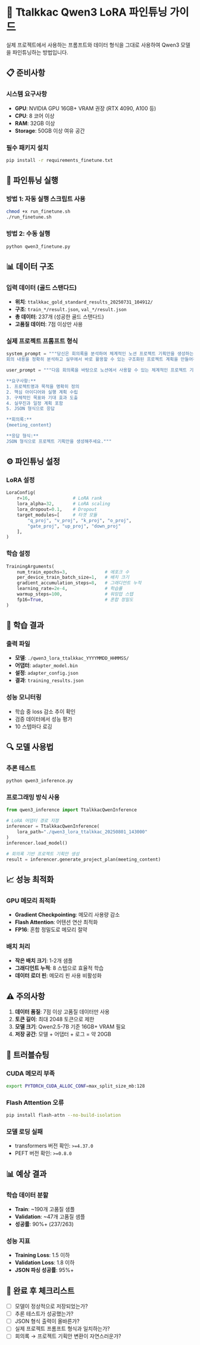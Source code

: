 # 🤖 Ttalkkac Qwen3 LoRA 파인튜닝 가이드

실제 프로젝트에서 사용하는 프롬프트와 데이터 형식을 그대로 사용하여 Qwen3 모델을 파인튜닝하는 방법입니다.

## 📋 준비사항

### 시스템 요구사항
- **GPU**: NVIDIA GPU 16GB+ VRAM 권장 (RTX 4090, A100 등)
- **CPU**: 8 코어 이상
- **RAM**: 32GB 이상
- **Storage**: 50GB 이상 여유 공간

### 필수 패키지 설치
```bash
pip install -r requirements_finetune.txt
```

## 🚀 파인튜닝 실행

### 방법 1: 자동 실행 스크립트 사용
```bash
chmod +x run_finetune.sh
./run_finetune.sh
```

### 방법 2: 수동 실행
```bash
python qwen3_finetune.py
```

## 📊 데이터 구조

### 입력 데이터 (골드 스탠다드)
- **위치**: `ttalkkac_gold_standard_results_20250731_104912/`
- **구조**: `train_*/result.json`, `val_*/result.json`
- **총 데이터**: 237개 (성공한 골드 스탠다드)
- **고품질 데이터**: 7점 이상만 사용

### 실제 프로젝트 프롬프트 형식
```python
system_prompt = """당신은 회의록을 분석하여 체계적인 노션 프로젝트 기획안을 생성하는 전문가입니다. 
회의 내용을 정확히 분석하고 실무에서 바로 활용할 수 있는 구조화된 프로젝트 계획을 만들어주세요."""

user_prompt = """다음 회의록을 바탕으로 노션에서 사용할 수 있는 체계적인 프로젝트 기획안을 JSON 형식으로 생성해주세요.

**요구사항:**
1. 프로젝트명과 목적을 명확히 정의
2. 핵심 아이디어와 실행 계획 수립  
3. 구체적인 목표와 기대 효과 도출
4. 실무진과 일정 계획 포함
5. JSON 형식으로 응답

**회의록:**
{meeting_content}

**응답 형식:**
JSON 형식으로 프로젝트 기획안을 생성해주세요."""
```

## ⚙️ 파인튜닝 설정

### LoRA 설정
```python
LoraConfig(
    r=16,                # LoRA rank
    lora_alpha=32,       # LoRA scaling
    lora_dropout=0.1,    # Dropout
    target_modules=[     # 타겟 모듈
        "q_proj", "v_proj", "k_proj", "o_proj", 
        "gate_proj", "up_proj", "down_proj"
    ],
)
```

### 학습 설정
```python
TrainingArguments(
    num_train_epochs=3,              # 에포크 수
    per_device_train_batch_size=1,   # 배치 크기
    gradient_accumulation_steps=8,   # 그래디언트 누적
    learning_rate=2e-4,              # 학습률
    warmup_steps=100,                # 워밍업 스텝
    fp16=True,                       # 혼합 정밀도
)
```

## 🎯 학습 결과

### 출력 파일
- **모델**: `./qwen3_lora_ttalkkac_YYYYMMDD_HHMMSS/`
- **어댑터**: `adapter_model.bin`
- **설정**: `adapter_config.json`
- **결과**: `training_results.json`

### 성능 모니터링
- 학습 중 loss 감소 추이 확인
- 검증 데이터에서 성능 평가
- 10 스텝마다 로깅

## 🔍 모델 사용법

### 추론 테스트
```bash
python qwen3_inference.py
```

### 프로그래밍 방식 사용
```python
from qwen3_inference import TtalkkacQwenInference

# LoRA 어댑터 경로 지정
inferencer = TtalkkacQwenInference(
    lora_path="./qwen3_lora_ttalkkac_20250801_143000"
)
inferencer.load_model()

# 회의록 기반 프로젝트 기획안 생성
result = inferencer.generate_project_plan(meeting_content)
```

## 📈 성능 최적화

### GPU 메모리 최적화
- **Gradient Checkpointing**: 메모리 사용량 감소
- **Flash Attention**: 어텐션 연산 최적화
- **FP16**: 혼합 정밀도로 메모리 절약

### 배치 처리
- **작은 배치 크기**: 1-2개 샘플
- **그래디언트 누적**: 8 스텝으로 효율적 학습
- **데이터 로더 핀**: 메모리 핀 사용 비활성화

## ⚠️ 주의사항

1. **데이터 품질**: 7점 이상 고품질 데이터만 사용
2. **토큰 길이**: 최대 2048 토큰으로 제한
3. **모델 크기**: Qwen2.5-7B 기준 16GB+ VRAM 필요
4. **저장 공간**: 모델 + 어댑터 + 로그 = 약 20GB

## 🔧 트러블슈팅

### CUDA 메모리 부족
```bash
export PYTORCH_CUDA_ALLOC_CONF=max_split_size_mb:128
```

### Flash Attention 오류
```bash
pip install flash-attn --no-build-isolation
```

### 모델 로딩 실패
- transformers 버전 확인: `>=4.37.0`
- PEFT 버전 확인: `>=0.8.0`

## 📊 예상 결과

### 학습 데이터 분할
- **Train**: ~190개 고품질 샘플
- **Validation**: ~47개 고품질 샘플
- **성공률**: 90%+ (237/263)

### 성능 지표
- **Training Loss**: 1.5 이하
- **Validation Loss**: 1.8 이하
- **JSON 파싱 성공률**: 95%+

## 🎉 완료 후 체크리스트

- [ ] 모델이 정상적으로 저장되었는가?
- [ ] 추론 테스트가 성공했는가?
- [ ] JSON 형식 출력이 올바른가?
- [ ] 실제 프로젝트 프롬프트 형식과 일치하는가?
- [ ] 회의록 → 프로젝트 기획안 변환이 자연스러운가?